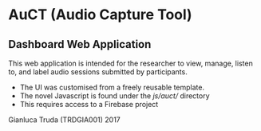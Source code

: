 # AuCT (Audio Capture Tool)
## Dashboard Web Application

This web application is intended for the researcher to view, manage, listen to, and label
audio sessions submitted by participants.

- The UI was customised from a freely reusable template.
- The novel Javascript is found under the _js/auct/_ directory
- This requires access to a Firebase project

Gianluca Truda (TRDGIA001) 2017
